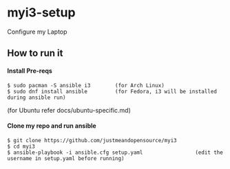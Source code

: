 # myi3-setup
Configure my Laptop

## How to run it
#### Install Pre-reqs
```
$ sudo pacman -S ansible i3        (for Arch Linux)
$ sudo dnf install ansible         (for Fedora, i3 will be installed during ansible run)
```
(for Ubuntu refer docs/ubuntu-specific.md)

#### Clone my repo and run ansible
```
$ git clone https://github.com/justmeandopensource/myi3
$ cd myi3
$ ansible-playbook -i ansible.cfg setup.yaml                 (edit the username in setup.yaml before running)
